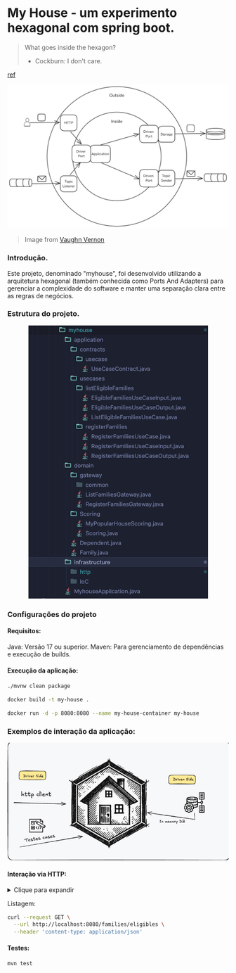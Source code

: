 # My House - um experimento hexagonal com spring boot.

> What goes inside the hexagon?
> - Cockburn:  I don't care.

[ref](https://youtu.be/AOIWUPjal60?t=1900)

<p align="center">
  <img src="ports_and_adapters_flow.jpeg" alt="Hexagonal Architecture Diagram">
</p>

> Image from [Vaughn Vernon](https://www.linkedin.com/posts/vaughnvernon_is-this-even-more-useful-based-on-a-lot-activity-7232094732233940992-StfV?utm_source=share&utm_medium=member_desktop)

### Introdução.

Este projeto, denominado "myhouse", foi desenvolvido utilizando a arquitetura hexagonal (também conhecida como Ports And Adapters) para gerenciar a complexidade do software e manter uma separação clara entre as regras de negócios.

### Estrutura do projeto.

<p align="center">
  <img src="project_structure.jpg" alt="Hexagonal Architecture Diagram">
</p>

### Configurações do projeto

#### Requisitos:

Java: Versão 17 ou superior.
Maven: Para gerenciamento de dependências e execução de builds.

#### Execução da aplicação:

```bash
./mvnw clean package
```

```bash
docker build -t my-house .
```

```bash
docker run -d -p 8080:8080 --name my-house-container my-house
```

### Exemplos de interação da aplicação:

<p align="center">
  <img src="app-hexagon.jpg" alt="Hexagonal app">
</p>


#### Interação via HTTP:

<details>
  <summary>Clique para expandir</summary>
  
  ```bash
curl --request POST \
  --url http://localhost:8080/families \
  --header 'content-type: application/json' \
  --data '[
  {
    "totalIncome": 1200.50,
    "dependents": [
      {
        "name": "João Silva",
        "age": 10
      },
      {
        "name": "Maria Souza",
        "age": 15
      }
    ]
  },
  {
    "totalIncome": 850.00,
    "dependents": [
      {
        "name": "Carlos Pereira",
        "age": 5
      }
    ]
  },
  {
    "totalIncome": 2000.00,
    "dependents": [
      {
        "name": "Ana Costa",
        "age": 8
      },
      {
        "name": "Pedro Costa",
        "age": 12
      },
      {
        "name": "Julia Costa",
        "age": 16
      }
    ]
  },
  {
    "totalIncome": 950.75,
    "dependents": [
      {
        "name": "Luiz Ferreira",
        "age": 4
      },
      {
        "name": "Mariana Ferreira",
        "age": 7
      }
    ]
  },
  {
    "totalIncome": 1400.00,
    "dependents": [
      {
        "name": "Fernando Oliveira",
        "age": 3
      }
    ]
  },
  {
    "totalIncome": 750.30,
    "dependents": []
  },
  {
    "totalIncome": 1800.00,
    "dependents": [
      {
        "name": "Bruno Lima",
        "age": 6
      },
      {
        "name": "Isabela Lima",
        "age": 11
      }
    ]
  },
  {
    "totalIncome": 1500.50,
    "dependents": [
      {
        "name": "Bruninha Rocha",
        "age": 17
      },
      {
        "name": "Maísa Costa",
        "age": 11
      }
    ]
  }
]'
```
</details>

Listagem: 

```bash
curl --request GET \
  --url http://localhost:8080/families/eligibles \
  --header 'content-type: application/json' 
```

#### Testes:

```bash
mvn test
```
